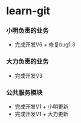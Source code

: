 # learn-git

### 小明负责的业务
- 完成开发V6 + 修复bug1.3

### 大力负责的业务
- 完成开发V3
  
### 公共服务模块
- 完成开发V1 + 小明更新
- 完成开发V1 + 大力更新
